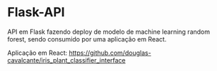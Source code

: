 # Flask-API
API em Flask fazendo deploy de modelo de machine learning random forest, sendo consumido por uma aplicação em React.

Aplicação em React: https://github.com/douglas-cavalcante/iris_plant_classifier_interface

